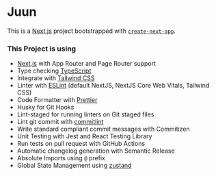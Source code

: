 # Juun

This is a [Next.js](https://nextjs.org) project bootstrapped with [`create-next-app`](https://nextjs.org/docs/app/api-reference/cli/create-next-app).

### This Project is using

- [Next.js](https://nextjs.org) with App Router and Page Router support
- Type checking [TypeScript](https://www.typescriptlang.org)
- Integrate with [Tailwind CSS](https://tailwindcss.com)
- Linter with [ESLint](https://eslint.org) (default NextJS, NextJS Core Web Vitals, Tailwind CSS)
- Code Formatter with [Prettier](https://prettier.io)
- Husky for Git Hooks
- Lint-staged for running linters on Git staged files
- Lint git commit with [commitlint](https://commitlint.js.org/)
- Write standard compliant commit messages with Commitizen
- Unit Testing with Jest and React Testing Library
- Run tests on pull request with GitHub Actions
- Automatic changelog generation with Semantic Release
- Absolute Imports using `@` prefix
- Global State Management using [zustand](https://zustand.docs.pmnd.rs/)
